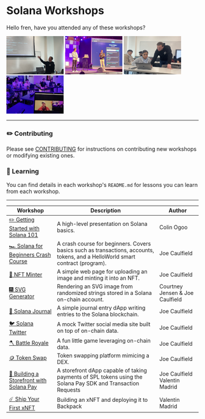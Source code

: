 # Solana Workshops

Hello fren, have you attended any of these workshops?   

<img 
src="https://raw.githubusercontent.com/Solana-Workshops/.github/main/.docs/usc.jpeg" 
height="100"
width="150"
/> 
<img 
src="https://raw.githubusercontent.com/Solana-Workshops/.github/main/.docs/delhi.JPG" 
height="100"
width="150"
/> 
<img 
src="https://raw.githubusercontent.com/Solana-Workshops/.github/main/.docs/usc2.jpg" 
height="100"
width="150"
/> 
<img 
src="https://raw.githubusercontent.com/Solana-Workshops/.github/main/.docs/metacamp.jpeg" 
height="100"
width="150"
/> 
   
---

### ✏️ Contributing
Please see [CONTRIBUTING](./CONTRIBUTING.md) for instructions on contributing new workshops or modifying existing ones.

### 📗 Learning
You can find details in each workshop's `README.md` for lessons you can learn from each workshop.

---

| Workshop | Description | Author |
| -------- | ----------- | ------ |
| [✏️ Getting Started with Solana 101](https://github.com/Solana-Workshops/Solana-101) | A high-level presentation on Solana basics. | Colin Ogoo |
| [🏎️ Solana for Beginners Crash Course](./workshops/beginner-crash-course) | A crash course for beginners. Covers basics such as transactions, accounts, tokens, and a HelloWorld smart contract (program). | Joe Caulfield |
| [🎑 NFT Minter](./workshops/nft-minter) | A simple web page for uploading an image and minting it into an NFT. | Joe Caulfield |
| [🎆 SVG Generator](./workshops/svg-generator) | Rendering an SVG image from randomized strings stored in a Solana on-chain account. | Courtney Jensen & Joe Caulfield |
| [📓 Solana Journal](./workshops/solana-journal) | A simple journal entry dApp writing entries to the Solana blockchain. | Joe Caulfield |
| [🐦 Solana Twitter](./workshops/solana-twitter) | A mock Twitter social media site built on top of on-chain data. | Joe Caulfield |
| [🪓 Battle Royale](./workshops/battle-royale) | A fun little game leveraging on-chain data. | Joe Caulfield |
| [🪙 Token Swap](./workshops/token-swap) | Token swapping platform mimicing a DEX. | Joe Caulfield |
| [🍕 Building a Storefront with Solana Pay](./workshops/storefront-solanapay) | A storefront dApp capable of taking payments of SPL tokens using the Solana Pay SDK and Transaction Requests | Joe Caulfield <br> Valentin Madrid |
| [☄️ Ship Your First xNFT](./workshops/ship-an-xnft) | Building an xNFT and deploying it to Backpack | Valentin Madrid |

